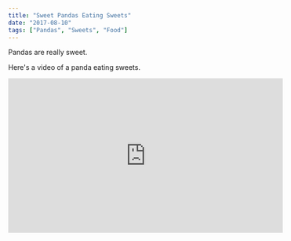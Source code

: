 ```yaml
---
title: "Sweet Pandas Eating Sweets"
date: "2017-08-10"
tags: ["Pandas", "Sweets", "Food"]
---
```


Pandas are really sweet.

Here's a video of a panda eating sweets.

<iframe width="560" height="315" src="https://www.youtube.com/embed/4n0xNbfJLR8" frameborder="0" allowfullscreen></iframe>